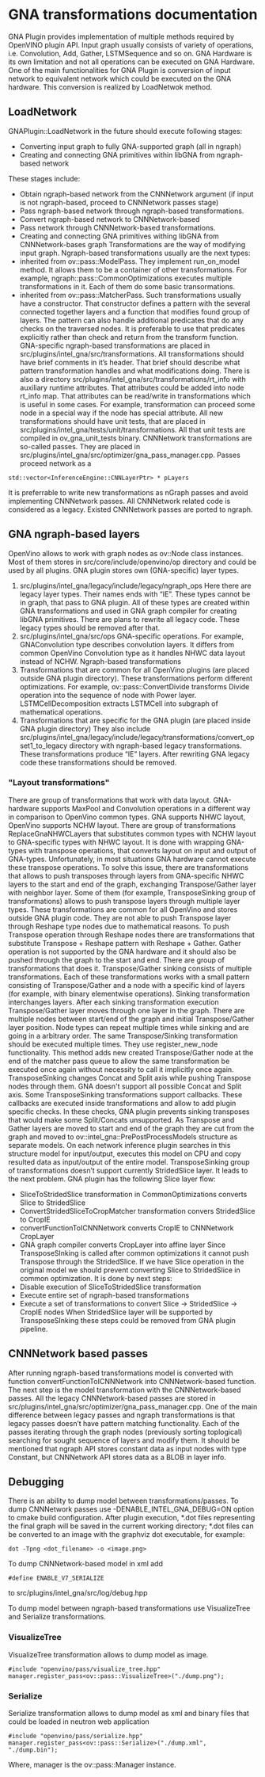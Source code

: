 # GNA transformations documentation

GNA Plugin provides implementation of multiple methods required by OpenVINO plugin API. Input graph usually consists of variety of operations, i.e. Convolution, Add, Gather, LSTMSequence and so on. GNA Hardware is its own limitation and not all operations can be executed on GNA Hardware.
One of the main functionalities for GNA Plugin is conversion of input network to equivalent network which could be executed on the GNA hardware. This conversion is realized by LoadNetwok method.

## LoadNetwork

GNAPlugin::LoadNetwork in the future should execute following stages:
-	Converting input graph to fully GNA-supported graph (all in ngraph)
-	Creating and connecting GNA primitives within libGNA from ngraph-based network

These stages include:
-	Obtain ngraph-based network from the CNNNetwork argument (if input is not ngraph-based, proceed to CNNNetwork passes stage)
-	Pass ngraph-based network through ngraph-based transformations.
-	Convert ngraph-based network to CNNNetwork-based
-	Pass network through CNNNetwork-based transformations.
-	Creating and connecting GNA primitives withing libGNA from CNNNetwork-bases graph
Transformations are the way of modifying input graph. Ngraph-based transformations usually are the next types:
-	inherited from ov::pass::ModelPass. They implement run_on_model method. It allows them to be a container of other transformations. For example, ngraph::pass::CommonOptimizations executes multiple transformations in it. Each of them do some basic transormations.
-	inherited from ov::pass::MatcherPass. Such transformations usually have a constructor. That constructor defines a pattern with the several connected together layers and a function that modifies found group of layers. The pattern can also handle additional predicates that do any checks on the traversed nodes. It is preferable to use that predicates explicitly rather than check and return from the transform function.
GNA-specific ngraph-based transformations are placed in src/plugins/intel_gna/src/transformations. All transformations should have brief comments in it’s header. That brief should describe what pattern transformation handles and what modifications doing.
There is also a directory src/plugins/intel_gna/src/transformations/rt_info with auxiliary runtime attributes. That attributes could be added into node rt_info map. That attributes can be read/write in transformations which is useful in some cases. For example, transformation can proceed some node in a special way if the node has special attribute.
All new transformations should have unit tests, that are placed in src/plugins/intel_gna/tests/unit/transformations. All that unit tests are compiled in ov_gna_unit_tests binary.
CNNNetwork transformations are so-called passes. They are placed in src/plugins/intel_gna/src/optimizer/gna_pass_manager.cpp. Passes proceed network as a
```
std::vector<InferenceEngine::CNNLayerPtr> * pLayers
```
It is preferrable to write new transformations as nGraph passes and avoid implementing CNNNetwork passes. All CNNNetwork related code is considered as a legacy. Existed CNNNetwork passes are ported to ngraph.

## GNA ngraph-based layers

OpenVino allows to work with graph nodes as ov::Node class instances. Most of them stores in src/core/include/openvino/op directory and could be used by all plugins. GNA plugin stores own (GNA-specific) layer types.
1.	src/plugins/intel_gna/legacy/include/legacy/ngraph_ops
Here there are legacy layer types. Their names ends with “IE”. These types cannot be in graph, that pass to GNA plugin. All of these types are created within GNA transformations and used in GNA graph compiler for creating libGNA primitives. There are plans to rewrite all legacy code. These legacy types should be removed after that.
2.	src/plugins/intel_gna/src/ops
GNA-specific operations. For example, GNAConvolution type describes convolution layers. It differs from common OpenVino Convolution type as it handles NHWC data layout instead of NCHW.
Ngraph-based transformations
1.	Transformations that are common for all OpenVino plugins (are placed outside GNA plugin directory). These transformations perform different optimizations. For example, ov::pass::ConvertDivide transforms Divide operation into the sequence of node with Power layer. LSTMCellDecomposition extracts LSTMCell into subgraph of mathematical operations.
2.	Transformations that are specific for the GNA plugin (are placed inside GNA plugin directory)
They also include src/plugins/intel_gna/legacy/include/legacy/transformations/convert_opset1_to_legacy directory with ngraph-based legacy transformations. These transformations produce “IE” layers. After rewriting GNA legacy code these transformations should be removed.

### "Layout transformations"
There are group of transformations that work with data layout. GNA-hardware supports MaxPool and Convolution operations in a different way in comparison to OpenVino common types. GNA supports NHWC layout, OpenVino supports NCHW layout.
There are group of transformations ReplaceGnaNHWCLayers that substitutes common types with NCHW layout to GNA-specific types with NHWC layout. It is done with wrapping GNA-types with transpose operations, that converts layout on input and output of GNA-types. Unfortunately, in most situations GNA hardware cannot execute these transpose operations. To solve this issue, there are transformations that allows to push transposes through layers from GNA-specific NHWC layers to the start and end of the graph, exchanging Transpose/Gather layer with neighbor layer. Some of them (for example, TransposeSinking group of transformations) allows to push transpose layers through multiple layer types. These transformations are common for all OpenVino and stores outside GNA plugin code. They are not able to push Transpose layer through Reshape type nodes due to mathematical reasons.
To push Transpose operation through Reshape nodes there are transformations that substitute Transpose + Reshape pattern with Reshape + Gather. Gather operation is not supported by the GNA hardware and it should also be pushed through the graph to the start and end. There are group of transformations that does it.
Transpose/Gather sinking consists of multiple transformations. Each of these transformations works with a small pattern consisting of Transpose/Gather and a node with a specific kind of layers (for example, with binary elementwise operations). Sinking transformation interchanges layers. After each sinking transformation execution Transpose/Gather layer moves through one layer in the graph. There are multiple nodes between start/end of the graph and initial Transpose/Gather layer position. Node types can repeat multiple times while sinking and are going in a arbitrary order. The same Transpose/Sinking transformation should be executed multiple times. They use register_new_node functionality. This method adds new created Transpose/Gather node at the end of the matcher pass queue to allow the same transformation be executed once again without necessity to call it implicitly once again.
TransposeSinking changes Concat and Split axis while pushing Transpose nodes through them. GNA doesn't support all possible Concat and Split axis. Some TransposeSinking transformations support callbacks. These callbacks are executed inside transformations and allow to add plugin specific checks. In these checks, GNA plugin prevents sinking transposes that would make some Split/Concats unsupported.
As Transpose and Gather layers are moved to start and end of the graph they are cut from the graph and moved to ov::intel_gna::PrePostProcessModels structure as separate models. On each network inference plugin searches in this structure model for input/output, executes this model on CPU and copy resulted data as input/output of the entire model.
	TransposeSinking group of transformations doesn’t support currently StridedSlice layer. It leads to the next problem.
GNA plugin has the following Slice layer flow:
-	SliceToStridedSlice transformation in CommonOptimizations converts Slice to StridedSlice
-	ConvertStridedSliceToCropMatcher transformation convers StridedSlice to CropIE
-	convertFunctionToICNNNetwork converts CropIE to CNNNetwork CropLayer
-	GNA graph compiler converts CropLayer into affine layer
Since TransposeSInking is called after common optimizations it cannot push Transpose through the StridedSlice. If we have Slice operation in the original model we should prevent converting Slice to StridedSlice in common optimization. It is done by next steps:
-	Disable execution of SliceToStridedSlice transformation
-	Execute entire set of ngraph-based transformations
-	Execute a set of transformations to convert Slice -> StridedSlice -> CropIE nodes
When StridedSlice layer will be supported by TransposeSInking these steps could be removed from GNA plugin pipeline.

## CNNNetwork based passes

After running ngraph-based transformations model is converted with function convertFunctionToICNNNetwork into CNNNetwork-based function. The next step is the model transformation with the CNNNetwork-based passes.
All the legacy CNNNetwork-based passes are stored in src/plugins/intel_gna/src/optimizer/gna_pass_manager.cpp. One of the main difference between legacy passes and ngraph transformations is that legacy passes doesn’t have pattern matching functionality. Each of the passes iterating through the graph nodes (previously sorting toplogical) searching for sought sequence of layers and modify them.
It should be mentioned that ngraph API stores constant data as input nodes with type Constant, but CNNNetwork API stores data as a BLOB in layer info.

## Debugging

There is an ability to dump model between transformations/passes.
To dump CNNNetwork passes use -DENABLE_INTEL_GNA_DEBUG=ON option to cmake build configuration. After plugin execution, *.dot files representing the final graph will be saved in the current working directory; *.dot files can be converted to an image with the graphviz dot executable, for example:
```
dot -Tpng <dot_filename> -o <image.png>
```
To dump CNNNetwork-based model in xml add 
```
#define ENABLE_V7_SERIALIZE
```
to src/plugins/intel_gna/src/log/debug.hpp

To dump model between ngraph-based transformations use VisualizeTree and Serialize transformations.

### VisualizeTree

VisualizeTree transformation allows to dump model as image.
```
#include "openvino/pass/visualize_tree.hpp"
manager.register_pass<ov::pass::VisualizeTree>("./dump.png");
```

### Serialize

Serialize transformation allows to dump model as xml and binary files that could be loaded in neutron web application
```
#include "openvino/pass/serialize.hpp"
manager.register_pass<ov::pass::Serialize>("./dump.xml", "./dump.bin");
```
Where, manager is the ov::pass::Manager instance.
